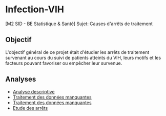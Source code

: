 # Infection-VIH

[M2 SID - BE Statistique &amp; Santé] Sujet: Causes d'arrêts de traitement

## Objectif

L'objectif général de ce projet était d'étudier les arrêts de traitement survenant au cours du suivi de patients atteints du VIH, leurs motifs et les facteurs pouvant favoriser ou empêcher leur survenue.

## Analyses

- [Analyse descriptive](https://github.com/cmisid/Infection-VIH/blob/master/analyse_descriptive/analyse_descriptive.Rmd)
- [Traitement des données manquantes](https://github.com/cmisid/Infection-VIH/blob/master/traitement_NaN/traitement_donnees_manquantes.Rmd)
- [Traitement des données manquantes](https://github.com/cmisid/Infection-VIH/blob/master/traitement_NaN/traitement_donnees_manquantes.Rmd)
- [Etude des arrêts](https://github.com/cmisid/Infection-VIH/blob/master/etude_descriptive_arrets/etude_descriptive_arrets.Rmd)


